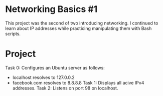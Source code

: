 # Networking Basics #1
This project was the second of two introducing networking. I continued to learn about IP addresses while practicing manipulating them with Bash scripts.
# Project
 Task 0: Configures an Ubuntu server as follows:
  - localhost resolves to 127.0.0.2
  - facebook.com resolves to 8.8.8.8
 Task 1: Displays all acive IPv4 addresses.
 Task 2: Listens on port 98 on localhost.
